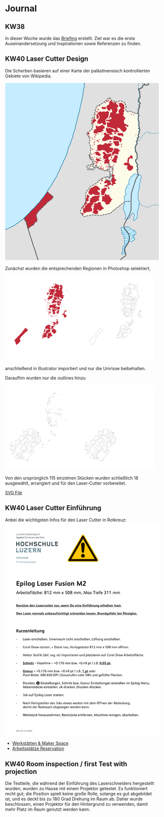 # Journal

## KW38

In dieser Woche wurde das [Briefing](../briefing/) erstellt. Ziel war es die erste Auseinandersetzung und Inspirationen sowie Referenzen zu finden.

## KW40 Laser Cutter Design

Die Scherben basieren auf einer Karte der palästinensisch kontrollierten Gebiete von Wikipedia.

![Palestinian controlled areas](../assets/images/laser/1.jpg)

Zunächst wurden die entsprechenden Regionen in Photoshop selektiert,

<img src="../assets/images/laser/2.jpg" width="48%"/>
<img src="../assets/images/laser/3.jpg" width="48%"/>

anschließend in Illustrator importiert und nur die Umrisse beibehalten.

Daraufhin wurden nur die outlines hinzu

<img src="../assets/images/laser/4.jpg" width="48%"/>
<img src="../assets/images/laser/5.jpg" width="48%"/>

Von den ursprünglich 115 einzelnen Stücken wurden schließlich 18 ausgewählt, arrangiert und für den Laser-Cutter vorbereitet.

[SVG File](../assets/images/laser/final.svg)

## KW40 Laser Cutter Einführung

Anbei die wichtigsten Infos für den Laser Cutter in Rotkreuz:
![Epilog Laser Fusion M2](../assets/images/laser/6.png)

- [Werkstätten & Maker Space ](https://mycampus.hslu.ch/de-ch/info-i/infos-und-dokumente/werkstatt/)
- [Arbeitsplätze Reservation](https://mycampus.hslu.ch/de-ch/raum-i/arbeitsplaetze/)

## KW40 Room inspection / first Test with projection

Die Testteile, die während der Einführung des Laserschneiders hergestellt wurden, wurden zu Hause mit einem Projektor getestet. Es funktioniert recht gut; die Position spielt keine große Rolle, solange es gut abgebildet ist, und es deckt bis zu 180 Grad Drehung im Raum ab. Daher wurde beschlossen, einen Projektor für den Hintergrund zu verwenden, damit mehr Platz im Raum genutzt werden kann.
